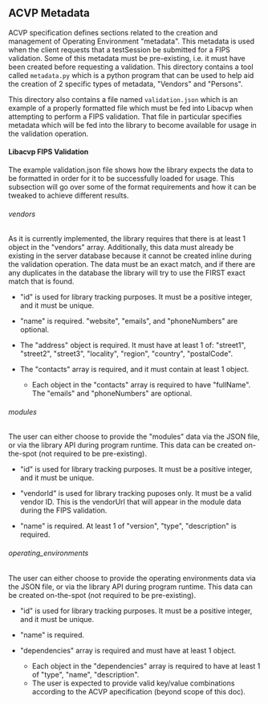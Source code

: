 ## ACVP Metadata

ACVP specification defines sections related to the creation and management of Operating Environment "metadata".
This metadata is used when the client requests that a testSession be submitted for a FIPS validation.
Some of this metadata must be pre-existing, i.e. it must have been created before requesting a validation.
This directory contains a tool called `metadata.py` which is a python program that can be used to help aid the
creation of 2 specific types of metadata, "Vendors" and "Persons".

This directory also contains a file named `validation.json` which is an example of a properly formatted file
which must be fed into Libacvp when attempting to perform a FIPS validation. That file in particular specifies
metadata which will be fed into the library to become available for usage in the validation operation.

#### Libacvp FIPS Validation
The example validation.json file shows how the library expects the data to be formatted in order
for it to be successfully loaded for usage.
This subsection will go over some of the format requirements and how it can be tweaked to achieve different results.

###### vendors
As it is currently implemented, the library requires that there is at least 1 object in the "vendors" array.
Additionally, this data must already be existing in the server database because it cannot be created inline
during the validation operation. The data must be an exact match, and if there are any duplicates in the database
the library will try to use the FIRST exact match that is found.

* "id" is used for library tracking purposes. It must be a positive integer, and it must be unique.

* "name" is required. "website", "emails", and "phoneNumbers" are optional.

* The "address" object is required. It must have at least 1 of: "street1", "street2", "street3", "locality",
"region", "country", "postalCode".

* The "contacts" array is required, and it must contain at least 1 object.
    * Each object in the "contacts" array is required to have "fullName". The "emails" and "phoneNumbers" are optional.

###### modules
The user can either choose to provide the "modules" data via the JSON file,
or via the library API during program runtime. This data can be created on-the-spot (not required to be pre-existing).

* "id" is used for library tracking purposes. It must be a positive integer, and it must be unique.

* "vendorId" is used for library tracking puposes only. It must be a valid vendor ID.
  This is the vendorUrl that will appear in the module data during the FIPS validation.

* "name" is required. At least 1 of "version", "type", "description" is required.

###### operating\_environments
The user can either choose to provide the operating environments data via the JSON file,
or via the library API during program runtime. This data can be created on-the-spot (not required to be pre-existing).

* "id" is used for library tracking purposes. It must be a positive integer, and it must be unique.

* "name" is required.

* "dependencies" array is required and must have at least 1 object.
    * Each object in the "dependencies" array is required to have at least 1 of "type", "name", "description".
    * The user is expected to provide valid key/value combinations according to the ACVP apecification (beyond scope of this doc).

